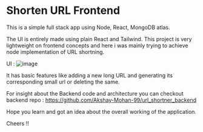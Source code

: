 # Shorten URL Frontend

This is a simple full stack app using Node, React, MongoDB atlas.

The UI is entirely made using plain React and Tailwind. This project is very lightweight on frontend concepts and here i was mainly trying to achieve node implementation
of URL shortning.

UI :
![image](https://user-images.githubusercontent.com/48945975/181581697-a923d2b1-8f88-46f7-a1c7-ed877b2fc738.png)

It has basic features like adding a new long URL and generating its corresponding small url or deleting the same. 

For insight about the Backend code and architecture you can checkout backend repo : https://github.com/Akshay-Mohan-99/url_shortner_backend

Hope you learn and got an idea about the overall working of the application. 

Cheers !!
